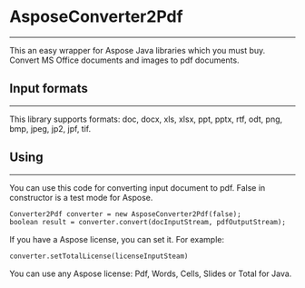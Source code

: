 # **AsposeConverter2Pdf**
---
This an easy wrapper for Aspose Java libraries which you must buy.
Convert MS Office documents and images to pdf documents.

## Input formats
---
This library supports formats: doc, docx, xls, xlsx, ppt, pptx, rtf, odt, png, bmp, jpeg, jp2, jpf, tif.
## Using
---
You can use this code for converting input document to pdf. False in constructor is a test mode for Aspose.
```html
Converter2Pdf converter = new AsposeConverter2Pdf(false);
boolean result = converter.convert(docInputStream, pdfOutputStream);
```
If you have a Aspose license, you can set it. For example:
```html
converter.setTotalLicense(licenseInputSteam)
```
You can use any Aspose license: Pdf, Words, Cells, Slides or Total for Java.